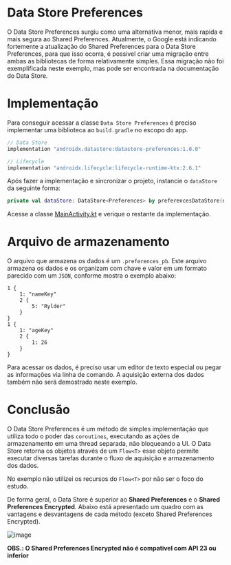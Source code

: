 # Data Store Preferences

O Data Store Preferences surgiu como uma alternativa menor, mais rapida e mais segura ao Shared Preferences.
Atualmente, o Google está indicando fortemente a atualização do Shared Preferences para o Data Store Preferences, para que isso ocorra, é possivel criar uma migração entre ambas as bibliotecas de forma relativamente simples. Essa migração não foi exemplificada neste exemplo, mas pode ser encontrada na documentação do Data Store.

# Implementação

Para conseguir acessar a classe `Data Store Preferences` é preciso implementar uma biblioteca ao `build.gradle` no escopo do app.

```gradle
// Data Store
implementation "androidx.datastore:datastore-preferences:1.0.0"

// Lifecycle
implementation "androidx.lifecycle:lifecycle-runtime-ktx:2.6.1"
```

Após fazer a implementação e sincronizar o projeto, instancie o `dataStore` da seguinte forma:

```kotlin
private val dataStore: DataStore<Preferences> by preferencesDataStore(name = "myDataStorePreferences")
```

Acesse a classe [MainActivity.kt](app/src/main/java/com/rylderoliveira/preferences/MainActivity.kt) e verique o restante da implementação.

# Arquivo de armazenamento

O arquivo que armazena os dados é um `.preferences_pb`. Este arquivo armazena os dados e os organizam com chave e valor em um formato parecido com um `JSON`, conforme mostra o exemplo abaixo:

```preferences_pb
1 {
    1: "nameKey"
    2 {
        5: "Rylder"
    }
}
1 {
    1: "ageKey"
    2 {
        1: 26
    }
}
```
Para acessar os dados, é preciso usar um editor de texto especial ou pegar as informações via linha de comando.
A aquisição externa dos dados também não será demostrado neste exemplo.

# Conclusão

O Data Store Preferences é um método de simples implementação que utiliza todo o poder das `coroutines`, executando as ações de armazenamento em uma thread separada, não bloqueando a UI. O Data Store retorna os objetos através de um `Flow<T>` esse objeto permite executar diversas tarefas durante o fluxo de aquisição e armazenamento dos dados.

No exemplo não utilizei os recursos do `Flow<T>` por não ser o foco do estudo.

De forma geral, o Data Store é superior ao **Shared Preferences** e o **Shared Preferences Encrypted**.
Abaixo está apresentado um quadro com as vantagens e desvantagens de cada método (exceto Shared Preferences Encrypted).

![image](https://github.com/rylderoliveira/Preferences/assets/69598626/b0b58529-8caa-4127-aff3-24b422314c3b)

**OBS.: O Shared Preferences Encrypted não é compativel com API 23 ou inferior**





